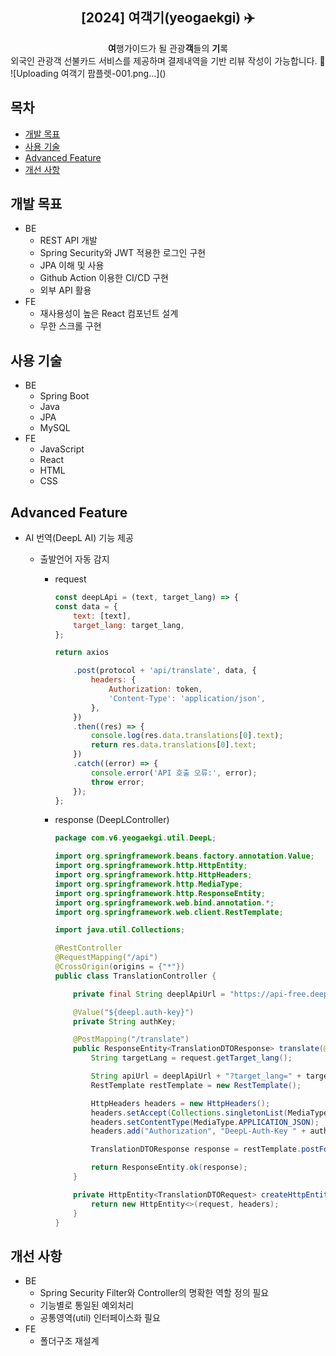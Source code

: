 <div align="center">
<h2>[2024] 여객기(yeogaekgi) ✈️</h2>
<b>여</b>행가이드가 될 관광<b>객</b>들의 <b>기</b>록<br> 외국인 관광객 선불카드 서비스를 제공하며 결제내역을 기반 리뷰 작성이 가능합니다. 💸
</div>
![Uploading 여객기 팜플렛-001.png…]()

## 목차

- [개발 목표](#개발-목표)
- [사용 기술](#사용-기술)
- [Advanced Feature](#advanced-feature)
- [개선 사항](#개선-사항)

## 개발 목표

- BE
  - REST API 개발
  - Spring Security와 JWT 적용한 로그인 구현
  - JPA 이해 및 사용
  - Github Action 이용한 CI/CD 구현
  - 외부 API 활용
- FE
  - 재사용성이 높은 React 컴포넌트 설계
  - 무한 스크롤 구현

## 사용 기술

- BE
  - Spring Boot
  - Java
  - JPA
  - MySQL
- FE
  - JavaScript
  - React
  - HTML
  - CSS

## Advanced Feature

- AI 번역(DeepL AI) 기능 제공

  - 출발언어 자동 감지

    - request

      ```javaScript
      const deepLApi = (text, target_lang) => {
      const data = {
          text: [text],
          target_lang: target_lang,
      };

      return axios

          .post(protocol + 'api/translate', data, {
              headers: {
                  Authorization: token,
                  'Content-Type': 'application/json',
              },
          })
          .then((res) => {
              console.log(res.data.translations[0].text);
              return res.data.translations[0].text;
          })
          .catch((error) => {
              console.error('API 호출 오류:', error);
              throw error;
          });
      };
      ```

    - response (DeepLController)

      ```java
      package com.v6.yeogaekgi.util.DeepL;

      import org.springframework.beans.factory.annotation.Value;
      import org.springframework.http.HttpEntity;
      import org.springframework.http.HttpHeaders;
      import org.springframework.http.MediaType;
      import org.springframework.http.ResponseEntity;
      import org.springframework.web.bind.annotation.*;
      import org.springframework.web.client.RestTemplate;

      import java.util.Collections;

      @RestController
      @RequestMapping("/api")
      @CrossOrigin(origins = {"*"})
      public class TranslationController {

          private final String deeplApiUrl = "https://api-free.deepl.com/v2/translate";

          @Value("${deepl.auth-key}")
          private String authKey;

          @PostMapping("/translate")
          public ResponseEntity<TranslationDTOResponse> translate(@RequestBody TranslationDTORequest request) {
              String targetLang = request.getTarget_lang();

              String apiUrl = deeplApiUrl + "?target_lang=" + targetLang;
              RestTemplate restTemplate = new RestTemplate();

              HttpHeaders headers = new HttpHeaders();
              headers.setAccept(Collections.singletonList(MediaType.APPLICATION_JSON));
              headers.setContentType(MediaType.APPLICATION_JSON);
              headers.add("Authorization", "DeepL-Auth-Key " + authKey);

              TranslationDTOResponse response = restTemplate.postForObject(apiUrl, createHttpEntity(request, headers), TranslationDTOResponse.class);

              return ResponseEntity.ok(response);
          }

          private HttpEntity<TranslationDTORequest> createHttpEntity(TranslationDTORequest request, HttpHeaders headers) {
              return new HttpEntity<>(request, headers);
          }
      }
      ```

## 개선 사항

- BE
  - Spring Security Filter와 Controller의 명확한 역할 정의 필요
  - 기능별로 통일된 예외처리
  - 공통영역(util) 인터페이스화 필요
- FE
  - 폴더구조 재설계

